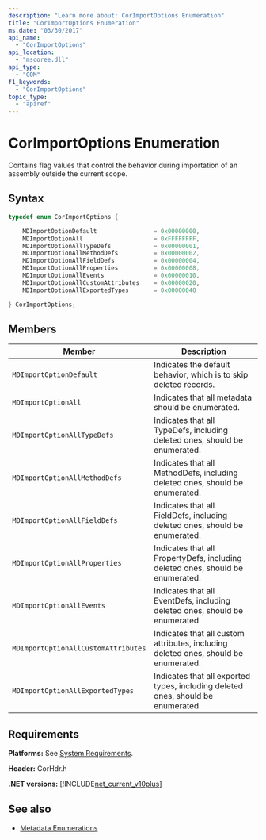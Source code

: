 ```yaml
---
description: "Learn more about: CorImportOptions Enumeration"
title: "CorImportOptions Enumeration"
ms.date: "03/30/2017"
api_name:
  - "CorImportOptions"
api_location:
  - "mscoree.dll"
api_type:
  - "COM"
f1_keywords:
  - "CorImportOptions"
topic_type:
  - "apiref"
---
```

# CorImportOptions Enumeration

Contains flag values that control the behavior during importation of an assembly outside the current scope.

## Syntax

```cpp
typedef enum CorImportOptions {

    MDImportOptionDefault                = 0x00000000,
    MDImportOptionAll                    = 0xFFFFFFFF,
    MDImportOptionAllTypeDefs            = 0x00000001,
    MDImportOptionAllMethodDefs          = 0x00000002,
    MDImportOptionAllFieldDefs           = 0x00000004,
    MDImportOptionAllProperties          = 0x00000008,
    MDImportOptionAllEvents              = 0x00000010,
    MDImportOptionAllCustomAttributes    = 0x00000020,
    MDImportOptionAllExportedTypes       = 0x00000040

} CorImportOptions;
```

## Members

|Member|Description|
|------------|-----------------|
|`MDImportOptionDefault`|Indicates the default behavior, which is to skip deleted records.|
|`MDImportOptionAll`|Indicates that all metadata should be enumerated.|
|`MDImportOptionAllTypeDefs`|Indicates that all TypeDefs, including deleted ones, should be enumerated.|
|`MDImportOptionAllMethodDefs`|Indicates that all MethodDefs, including deleted ones, should be enumerated.|
|`MDImportOptionAllFieldDefs`|Indicates that all FieldDefs, including deleted ones, should be enumerated.|
|`MDImportOptionAllProperties`|Indicates that all PropertyDefs, including deleted ones, should be enumerated.|
|`MDImportOptionAllEvents`|Indicates that all EventDefs, including deleted ones, should be enumerated.|
|`MDImportOptionAllCustomAttributes`|Indicates that all custom attributes, including deleted ones, should be enumerated.|
|`MDImportOptionAllExportedTypes`|Indicates that all exported types, including deleted ones, should be enumerated.|

## Requirements

 **Platforms:** See [System Requirements](../../get-started/system-requirements.md).

 **Header:** CorHdr.h

 **.NET versions:** [!INCLUDE[net_current_v10plus](../../../../includes/net-current-v10plus-md.md)]

## See also

- [Metadata Enumerations](metadata-enumerations.md)
